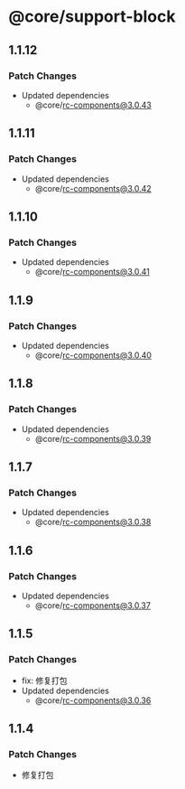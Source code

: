 # @core/support-block

## 1.1.12

### Patch Changes

- Updated dependencies
  - @core/rc-components@3.0.43

## 1.1.11

### Patch Changes

- Updated dependencies
  - @core/rc-components@3.0.42

## 1.1.10

### Patch Changes

- Updated dependencies
  - @core/rc-components@3.0.41

## 1.1.9

### Patch Changes

- Updated dependencies
  - @core/rc-components@3.0.40

## 1.1.8

### Patch Changes

- Updated dependencies
  - @core/rc-components@3.0.39

## 1.1.7

### Patch Changes

- Updated dependencies
  - @core/rc-components@3.0.38

## 1.1.6

### Patch Changes

- Updated dependencies
  - @core/rc-components@3.0.37

## 1.1.5

### Patch Changes

- fix: 修复打包
- Updated dependencies
  - @core/rc-components@3.0.36

## 1.1.4

### Patch Changes

- 修复打包
